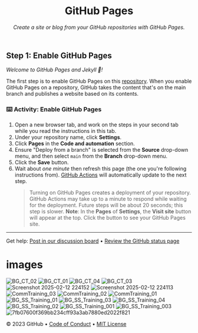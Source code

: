 <header>

<!--
  <<< Author notes: Course header >>>
  Include a 1280×640 image, course title in sentence case, and a concise description in emphasis.
  In your repository settings: enable template repository, add your 1280×640 social image, auto delete head branches.
  Add your open source license, GitHub uses MIT license.
-->

# GitHub Pages

_Create a site or blog from your GitHub repositories with GitHub Pages._

</header>

<!--
  <<< Author notes: Step 1 >>>
  Choose 3-5 steps for your course.
  The first step is always the hardest, so pick something easy!
  Link to docs.github.com for further explanations.
  Encourage users to open new tabs for steps!
-->

## Step 1: Enable GitHub Pages

_Welcome to GitHub Pages and Jekyll :tada:!_

The first step is to enable GitHub Pages on this [repository](https://docs.github.com/en/get-started/quickstart/github-glossary#repository). When you enable GitHub Pages on a repository, GitHub takes the content that's on the main branch and publishes a website based on its contents.

### :keyboard: Activity: Enable GitHub Pages

1. Open a new browser tab, and work on the steps in your second tab while you read the instructions in this tab.
1. Under your repository name, click **Settings**.
1. Click **Pages** in the **Code and automation** section.
1. Ensure "Deploy from a branch" is selected from the **Source** drop-down menu, and then select `main` from the **Branch** drop-down menu.
1. Click the **Save** button.
1. Wait about _one minute_ then refresh this page (the one you're following instructions from). [GitHub Actions](https://docs.github.com/en/actions) will automatically update to the next step.
   > Turning on GitHub Pages creates a deployment of your repository. GitHub Actions may take up to a minute to respond while waiting for the deployment. Future steps will be about 20 seconds; this step is slower.
   > **Note**: In the **Pages** of **Settings**, the **Visit site** button will appear at the top. Click the button to see your GitHub Pages site.

<footer>

<!--
  <<< Author notes: Footer >>>
  Add a link to get support, GitHub status page, code of conduct, license link.
-->

---

Get help: [Post in our discussion board](https://github.com/orgs/skills/discussions/categories/github-pages) &bull; [Review the GitHub status page](https://www.githubstatus.com/)


# images
![BG_CT_02](https://github.com/user-attachments/assets/522154cb-116b-4ce0-8504-ae887d4be946)
![BG_CT_01](https://github.com/user-attachments/assets/f2de4a6a-3325-4366-9610-892694150212)
![BG_CT_04](https://github.com/user-attachments/assets/48a2922c-360e-44f8-8026-bbcfd411d2a9)
![BG_CT_03](https://github.com/user-attachments/assets/3300cd65-9fbf-42dc-b686-d5b4694b5063)
![Screenshot 2025-02-12 224152](https://github.com/user-attachments/assets/5d06afee-f4b2-40f3-a8cc-89e10c76c36a)
![Screenshot 2025-02-12 224113](https://github.com/user-attachments/assets/2e86ba21-4e6e-45e8-bd08-6db8235e4eb1)
![CommTraining_03](https://github.com/user-attachments/assets/34a313cc-b349-488d-aba2-f43aa954caa2)
![CommTraining_02](https://github.com/user-attachments/assets/ce64e45b-898c-42a5-9883-27feb4dd90ef)
![CommTraining_01](https://github.com/user-attachments/assets/e9cb1695-4d4e-4c03-a65a-01f4e982fd5a)
![BG_SS_Training_01](https://github.com/user-attachments/assets/6a1c34d5-8760-46c8-9034-d7898ab0e84b)
![BG_SS_Training_03](https://github.com/user-attachments/assets/444ddc62-ba2b-4034-ba62-706335765b03)
![BG_SS_Training_04](https://github.com/user-attachments/assets/3d648285-56a0-4cc7-a2e7-531719acc7da)
![BG_SS_Training_02](https://github.com/user-attachments/assets/80e7a87b-e6c2-4b54-8c0c-df4dcea8c92d)
![BG_SS_Training_001](https://github.com/user-attachments/assets/385f0fd8-6918-4fd1-aa09-5ad41520e583)
![BG_SS_Training_003](https://github.com/user-attachments/assets/d61e4d8c-7066-46f8-878a-751432e90ad1)
![7fb07600f369bb234cff93a3ab7880ed2022f821](https://github.com/user-attachments/assets/30024d87-e60a-4e7f-9b8e-b95e725ec58e)

&copy; 2023 GitHub &bull; [Code of Conduct](https://www.contributor-covenant.org/version/2/1/code_of_conduct/code_of_conduct.md) &bull; [MIT License](https://gh.io/mit)

</footer>
